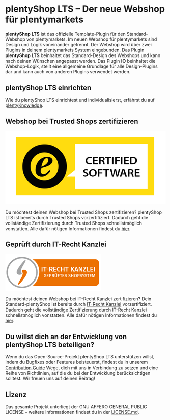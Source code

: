# plentyShop LTS – Der neue Webshop für plentymarkets

**plentyShop LTS** ist das offizielle Template-Plugin für den Standard-Webshop von plentymarkets. Im neuen Webshop für plentymarkets sind Design und Logik voneinander getrennt. Der Webshop wird über zwei Plugins in deinem plentymarkets System eingebunden. Das Plugin **plentyShop LTS** beinhaltet das Standard-Design des Webshops und kann nach deinen Wünschen angepasst werden. Das Plugin **IO** beinhaltet die Webshop-Logik, stellt eine allgemeine Grundlage für alle Design-Plugins dar und kann auch von anderen Plugins verwendet werden.

## plentyShop LTS einrichten

Wie du plentyShop LTS einrichtest und individualisierst, erfährst du auf [plentyKnowledge](https://knowledge.plentymarkets.com/de-de/manual/main/webshop/ceres-einrichten.html).

## Webshop bei Trusted Shops zertifizieren

![](https://raw.githubusercontent.com/plentymarkets/plugin-ceres/stable/meta/images/eTrusted-Partner_Certified_Software.png)

Du möchtest deinen Webshop bei Trusted Shops zertifizieren? plentyShop LTS ist bereits durch Trusted Shops vorzertifiziert. Dadurch geht die vollständige Zertifizierung durch Trusted Shops schnellstmöglich vonstatten. Alle dafür nötigen Informationen findest du [hier](https://www.trustedshops.de/shopbetreiber/bestellen.html?shopsoftware=PLENTYMARKETS).

## Geprüft durch IT-Recht Kanzlei

![](https://raw.githubusercontent.com/plentymarkets/plugin-ceres/stable/meta/images/it-recht-kanzlei-gepruefter-shop.png)

Du möchtest deinen Webshop bei IT-Recht Kanzlei zertifizieren? Dein Standard-plentyShop ist bereits durch [IT-Recht Kanzlei](https://www.it-recht-kanzlei.de/Service/pruefzeichen.php?sid=1e657-d848) vorzertifiziert. Dadurch geht die vollständige Zertifizierung durch IT-Recht Kanzlei schnellstmöglich vonstatten. Alle dafür nötigen Informationen findest du [hier](https://www.it-recht-kanzlei.de/Service/pruefzeichen.php?sid=1e657-d848).

## Du willst dich an der Entwicklung von plentyShop LTS beteiligen?

Wenn du das Open-Source-Projekt plentyShop LTS unterstützen willst, indem du Bugfixes oder Features beisteuerst, findest du in unserem [Contribution Guide](https://github.com/plentymarkets/plugin-ceres/blob/stable/contributionGuide.md) Wege, dich mit uns in Verbindung zu setzen und eine Reihe von Richtlinien, auf die du bei der Entwicklung berücksichtigen solltest. Wir freuen uns auf deinen Beitrag!

## Lizenz

Das gesamte Projekt unterliegt der GNU AFFERO GENERAL PUBLIC LICENSE – weitere Informationen findest du in der [LICENSE.md](https://github.com/plentymarkets/plugin-ceres/blob/stable/LICENSE.md).
